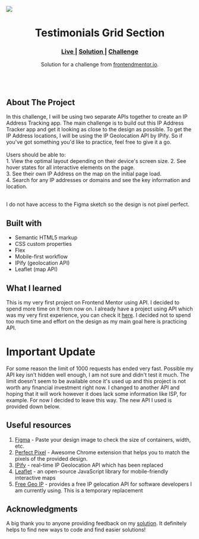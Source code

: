 <img src="https://github.com/catherineisonline/ip-address-tracker-frontendmentor/blob/main/images/project-preview.png?raw=true"></img>


<h1 align="center">Testimonials Grid Section</h1>

<div align="center">
  <h3>
    <a href="https://catherineisonline.github.io/ip-address-tracker-frontendmentor/" color="white">
      Live
    </a>
    <span> | </span>
    <a href="https://www.frontendmentor.io/solutions/ip-address-tracker-02_5ChONI">
      Solution
    </a>
   <span> | </span>
    <a href="https://www.frontendmentor.io/challenges/ip-address-tracker-I8-0yYAH0">
      Challenge
    </a>
  </h3>
</div>
<div align="center">
   Solution for a challenge from  <a href="https://www.frontendmentor.io/" target="_blank">frontendmentor.io</a>.
</div>
<br>
<br>
<br>

## About The Project

<p>In this challenge, I will be using two separate APIs together to create an IP Address Tracking app.
The main challenge is to build out this IP Address Tracker app and get it looking as close to the design as possible. To get the IP Address locations, I will be using the IP Geolocation API by IPify. So if you've got something you'd like to practice, feel free to give it a go.
<br><br>Users should be able to:
<br>1. View the optimal layout depending on their device's screen size.
2. See hover states for all interactive elements on the page.
<br>
3. See their own IP Address on the map on the initial page load.
<br>
4. Search for any IP addresses or domains and see the key information and location.
<br>
<br> <p>I do not have access to the Figma sketch so the design is not pixel perfect.</p>




## Built with 

- Semantic HTML5 markup
- CSS custom properties
- Flex
- Mobile-first workflow
- IPify (geolocation API)
- Leaflet (map API)

## What I learned
This is my very first project on Frontend Mentor using API. I decided to spend more time on it from now on. I already have a project using API which was my very first experience, you can check it <a href="https://github.com/catherineisonline/covid19-awareness">here</a>. I decided not to spend too much time and effort on the design as my main goal here is practicing API.

# Important Update

For some reason the limit of 1000 requests has ended very fast. Possible my API key isn't hidden well enough, I am not sure and didn't test it much. The limit doesn't seem to be available once it's used up and this project is not worth any financial investment right now. I changed to another API and hoping that it will work however it does lack some information like ISP, for example. For now I decided to leave this way. The new API I used is provided down below.

## Useful resources

1. <a href="https://www.figma.com/">Figma</a> - Paste your design image to check the size of containers, width, etc.
2. <a href="https://chrome.google.com/webstore/detail/perfectpixel-by-welldonec/dkaagdgjmgdmbnecmcefdhjekcoceebi">Perfect Pixel</a> - Awesome Chrome extension that helps you to match the pixels of the provided design.
3. <a href="https://geo.ipify.org/">IPify</a> - real-time IP Geolocation API which has been replaced
4. <a href="https://geo.ipify.org/">Leaflet</a> - an open-source JavaScript library for mobile-friendly interactive maps
5. <a href="https://freegeoip.app/">Free Geo IP</a> - provides a free IP gelocation API for software developers I am currently using. This is a temporary replacement



## Acknowledgments

A big thank you to anyone providing feedback on my <a href="https://www.frontendmentor.io/solutions/ip-address-tracker-02_5ChONI">solution</a>. It definitely helps to find new ways to code and find easier solutions! 
